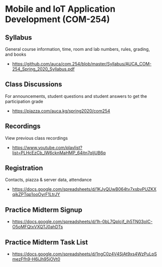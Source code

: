 Mobile and IoT Application Development (COM-254)
================================================

## Syllabus

General course information, time, room and lab numbers, rules, grading, and
books

* <https://github.com/auca/com.254/blob/master/Syllabus/AUCA_COM-254_Spring_2020_Syllabus.pdf>

## Class Discussions

For announcements, student questions and student answers to get the
participation grade

* <https://piazza.com/auca.kg/spring2020/com254>

## Recordings

View previous class recordings

* <https://www.youtube.com/playlist?list=PLHcEzCb_lW6cknMaHMP_64itn7qIjUB6q>

## Registration

Contacts, piazza & server data, attendance

* <https://docs.google.com/spreadsheets/d/1KJyQUwB064tv7xsbvPUZKXqikZPTqp1ooOyrF1LtrJY>

## Practice Midterm Signup

* <https://docs.google.com/spreadsheets/d/1h-0bL7Qplcjf_ih5TN03oIC-O5oMFQtxVXQTJ0ahDTs>

## Practice Midterm Task List

* <https://docs.google.com/spreadsheets/d/1ngC0z4V4SjAt9xs4WzPuLpSmezFfh9-H6iJh95jOVt0>
